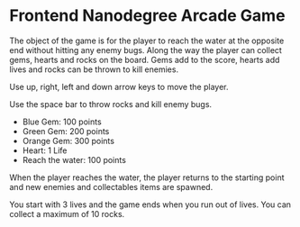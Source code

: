 Frontend Nanodegree Arcade Game
===============================
The object of the game is for the player to reach the water at the opposite end without hitting any enemy bugs.
Along the way the player can collect gems, hearts and rocks on the board.
Gems add to the score, hearts add lives and rocks can be thrown to kill enemies.

Use up, right, left and down arrow keys to move the player.

Use the space bar to throw rocks and kill enemy bugs.

- Blue Gem: 100 points
- Green Gem: 200 points
- Orange Gem: 300 points
- Heart: 1 Life
- Reach the water: 100 points

When the player reaches the water, the player returns to the starting point and new enemies and collectables items are spawned.

You start with 3 lives and the game ends when you run out of lives.
You can collect a maximum of 10 rocks.